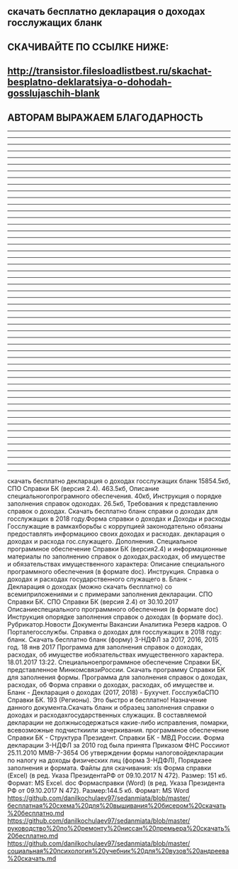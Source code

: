 скачать бесплатно декларация о доходах госслужащих бланк
--------------------------------------------------
СКАЧИВАЙТЕ ПО ССЫЛКЕ НИЖЕ:
--------------------------------------------------
http://transistor.filesloadlistbest.ru/skachat-besplatno-deklaratsiya-o-dohodah-gosslujaschih-blank
--------------------------------------------------
АВТОРАМ ВЫРАЖАЕМ БЛАГОДАРНОСТЬ
--------------------------------------------------
--------------------------------------------------
--------------------------------------------------
--------------------------------------------------
--------------------------------------------------
--------------------------------------------------
--------------------------------------------------
--------------------------------------------------
--------------------------------------------------
--------------------------------------------------
--------------------------------------------------
--------------------------------------------------
--------------------------------------------------
--------------------------------------------------
--------------------------------------------------
--------------------------------------------------
--------------------------------------------------
--------------------------------------------------
--------------------------------------------------
--------------------------------------------------
--------------------------------------------------
--------------------------------------------------
--------------------------------------------------
--------------------------------------------------
--------------------------------------------------
--------------------------------------------------
--------------------------------------------------
--------------------------------------------------
--------------------------------------------------
--------------------------------------------------
--------------------------------------------------
--------------------------------------------------
--------------------------------------------------
--------------------------------------------------
--------------------------------------------------
--------------------------------------------------
--------------------------------------------------
--------------------------------------------------
--------------------------------------------------
--------------------------------------------------
--------------------------------------------------
--------------------------------------------------
--------------------------------------------------
--------------------------------------------------
--------------------------------------------------
--------------------------------------------------
--------------------------------------------------
--------------------------------------------------
--------------------------------------------------
--------------------------------------------------
--------------------------------------------------
--------------------------------------------------
--------------------------------------------------
скачать бесплатно декларация о доходах госслужащих бланк 15854.5кб, СПО Справки БК (версия 2.4). 463.5кб, Описание специальногопрограмного обеспечения. 40кб, Инструкция о порядке заполнения справок одоходах. 26.5кб, Требования к представлению справок о доходах. Скачать бесплатно бланк справки о доходах для госслужащих в 2018 году.Форма справки о доходах и  Доходы и расходы Госслужащие в рамкахборьбы с коррупцией законодательно обязаны предоставлять информациюо своих доходах и расходах.  декларация о доходах и расхода гос.служащего. Дополнения. Специальное программное обеспечение Справки БК (версия2.4) и информационные материалы по заполнению справок о доходах,расходах, об имуществе и обязательствах имущественного характера: Описание специального программного обеспечения (в формате doc). Инструкция. Справка о доходах и расходах государственного служащего в. Бланк - Декларация о доходах (можно скачать бесплатно) со всемиприложениями и с примерами заполнения декларации. СПО Справки БК. СПО Справки БК (версия 2.4) от 30.10.2017  Описаниеспециального программного обеспечения (в формате doc)  Инструкция опорядке заполнения справок о доходах (в формате doc). Рубрикатор.Новости  Документы  Вакансии  Аналитика  Резерв кадров. О Порталегосслужбы. Справка о доходах для госслужащих в 2018 году: бланк. Скачать бесплатно бланк (форму) 3-НДФЛ за 2017, 2016, 2015 год. 18 янв 2017  Программа для заполнения справок о доходах, расходах, об имуществе иобязательствах имущественного характера. 18.01.2017 13:22. Специальноепрограммное обеспечение Справки БК, представленное МинкомсвязиРоссии. Скачать программу Справки БК для заполнения формы. Программа для заполнения справок о доходах, расходах, об
Форма справки о доходах, расходах, об имуществе и. Бланк - Декларация о доходах (2017, 2018) - Бухучет. ГосслужбаСПО Справки БК. 193 (Регионы). Это быстро и бесплатно! Назначение данного документа.Скачать бланк и образец заполнения справки о доходах и расходахгосударственных служащих.  В составляемой декларации не должнысодержаться какие-либо исправления, помарки, всевозможные подчисткиили зачеркивания. программное обеспечение Справки БК - Структура  Президент. Справки БК - МВД России. Форма декларации 3-НДФЛ за 2010 год была принята Приказом ФНС Россииот 25.11.2010  ММВ-7-3654 Об утверждении формы налоговойдекларации по налогу на доходы физических лиц (форма 3-НДФЛ), Порядкаее заполнения и формата. Файлы для скачивания: xls Форма справки (Excel) (в ред. Указа ПрезидентаРФ от 09.10.2017 N 472). Размер: 151 кб. Формат: MS Excel. doc Формасправки (Word) (в ред. Указа Президента РФ от 09.10.2017 N 472). Размер:144.5 кб. Формат: MS Word
https://github.com/danilkochulaev97/sedanmiata/blob/master/бесплатная%20схема%20для%20вышивания%20бисером%20скачать%20бесплатно.md
https://github.com/danilkochulaev97/sedanmiata/blob/master/руководство%20по%20ремонту%20ниссан%20премьера%20скачать%20бесплатно.md
https://github.com/danilkochulaev97/sedanmiata/blob/master/социальная%20психология%20учебник%20для%20вузов%20андреева%20скачать.md
